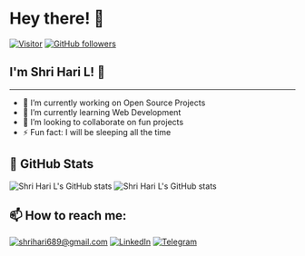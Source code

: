 # Hey there! 👋

[![Visitor](https://visitor-badge.laobi.icu/badge?page_id=shrihari689.shrihari689)](https://github.com/shrihari689) [![GitHub followers](https://img.shields.io/github/followers/shrihari689.svg?style=social&label=Follow)](https://github.com/shrihari689?tab=followers)

## I'm Shri Hari L! 🚀

---

- 🔭 I’m currently working on Open Source Projects
- 🌱 I’m currently learning Web Development
- 👯 I’m looking to collaborate on fun projects
- ⚡ Fun fact: I will be sleeping all the time

## 👀 GitHub Stats

![Shri Hari L's GitHub stats](https://github-readme-stats.vercel.app/api?username=shrihari689&count_private=true&show_icons=true&hide=stars&include_all_commits=true)
![Shri Hari L's GitHub stats](https://github-readme-streak-stats.herokuapp.com/?user=shrihari689&count_private=true&show_icons=true&hide=stars&include_all_commits=true)

## 📫 How to reach me:

<a href="mailto:shrihari689@gmail.com">![shrihari689@gmail.com](https://img.shields.io/badge/Gmail-D14836?style=for-the-badge&logo=gmail&logoColor=white)</a> <a href="https://www.linkedin.com/in/shrihari689/">![LinkedIn](https://img.shields.io/badge/LinkedIn-0077B5?style=for-the-badge&logo=linkedin&logoColor=white)</a> <a href="https://t.me/shrihari689">![Telegram](https://img.shields.io/badge/Telegram-2CA5E0?style=for-the-badge&logo=telegram&logoColor=white)</a>
